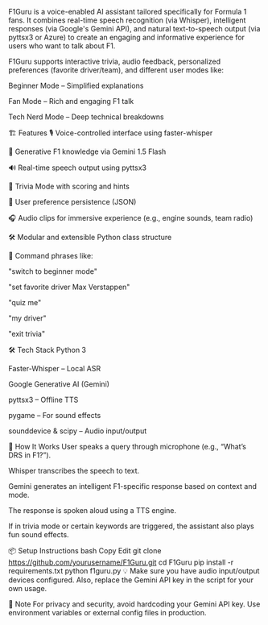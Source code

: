 F1Guru is a voice-enabled AI assistant tailored specifically for Formula 1 fans. It combines real-time speech recognition (via Whisper), intelligent responses (via Google's Gemini API), and natural text-to-speech output (via pyttsx3 or Azure) to create an engaging and informative experience for users who want to talk about F1.

F1Guru supports interactive trivia, audio feedback, personalized preferences (favorite driver/team), and different user modes like:

Beginner Mode – Simplified explanations

Fan Mode – Rich and engaging F1 talk

Tech Nerd Mode – Deep technical breakdowns

🏗️ Features
🎙️ Voice-controlled interface using faster-whisper

💬 Generative F1 knowledge via Gemini 1.5 Flash

🔊 Real-time speech output using pyttsx3

🔁 Trivia Mode with scoring and hints

📁 User preference persistence (JSON)

🎧 Audio clips for immersive experience (e.g., engine sounds, team radio)

🛠️ Modular and extensible Python class structure

📜 Command phrases like:

"switch to beginner mode"

"set favorite driver Max Verstappen"

"quiz me"

"my driver"

"exit trivia"

🛠 Tech Stack
Python 3

Faster-Whisper – Local ASR

Google Generative AI (Gemini)

pyttsx3 – Offline TTS

pygame – For sound effects

sounddevice & scipy – Audio input/output

🚀 How It Works
User speaks a query through microphone (e.g., “What’s DRS in F1?”).

Whisper transcribes the speech to text.

Gemini generates an intelligent F1-specific response based on context and mode.

The response is spoken aloud using a TTS engine.

If in trivia mode or certain keywords are triggered, the assistant also plays fun sound effects.

📦 Setup Instructions
bash
Copy
Edit
git clone https://github.com/yourusername/F1Guru.git
cd F1Guru
pip install -r requirements.txt
python f1guru.py
💡 Make sure you have audio input/output devices configured. Also, replace the Gemini API key in the script for your own usage.

🔐 Note
For privacy and security, avoid hardcoding your Gemini API key. Use environment variables or external config files in production.
